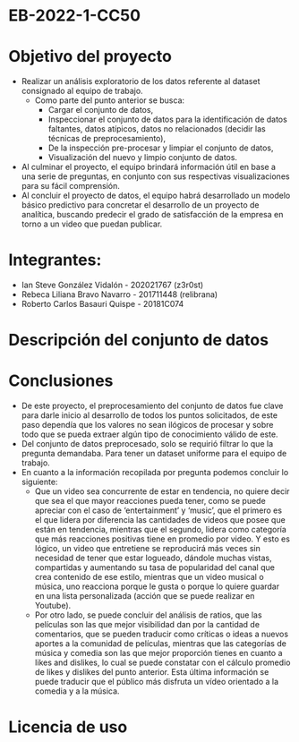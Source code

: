 # EB-2022-1-CC50
# Objetivo del proyecto
+ Realizar un análisis exploratorio de los datos referente al dataset consignado al equipo de trabajo.
   + Como parte del punto anterior se busca:
      + Cargar el conjunto de datos,
      + Inspeccionar el conjunto de datos para la identificación de datos faltantes, datos atípicos, datos no relacionados (decidir las técnicas de preprocesamiento),
      + De la inspección pre-procesar y limpiar el conjunto de datos,
      + Visualización del nuevo y limpio conjunto de datos.
+ Al culminar el proyecto, el equipo brindará información útil en base a una serie de preguntas, en conjunto con sus respectivas visualizaciones para su fácil comprensión.
+ Al concluir el proyecto de datos, el equipo habrá desarrollado un modelo básico predictivo para concretar el desarrollo de un proyecto de analítica, buscando predecir el grado de satisfacción de la empresa en torno a un video que puedan publicar.


# Integrantes: 
+ Ian Steve González Vidalón - 202021767 (z3r0st)
+ Rebeca Liliana Bravo Navarro - 201711448 (relibrana)
+ Roberto Carlos Basauri Quispe - 20181C074

# Descripción del conjunto de datos

# Conclusiones
+ De este proyecto, el preprocesamiento del conjunto de datos fue clave para darle inicio al desarrollo de todos los puntos solicitados, de este paso dependía que los valores no sean ilógicos de procesar y sobre todo que se pueda extraer algún tipo de conocimiento válido de este.
+ Del conjunto de datos preprocesado, solo se requirió filtrar lo que la pregunta demandaba. Para tener un dataset uniforme para el equipo de trabajo.
+ En cuanto a la información recopilada por pregunta podemos concluir lo siguiente:
   + Que un video sea concurrente de estar en tendencia, no quiere decir que sea el que mayor reacciones pueda tener, como se puede apreciar con el caso de ‘entertainment’ y ‘music’, que el primero es el que lidera por diferencia las cantidades de videos que posee que están en tendencia, mientras que el segundo, lidera como categoría que más reacciones positivas tiene en promedio por video. Y esto es lógico, un video que entretiene se reproducirá más veces sin necesidad de tener que estar logueado, dándole muchas vistas, compartidas y aumentando su tasa de popularidad del canal que crea contenido de ese estilo, mientras que un video musical o música, uno reacciona porque le gusta o porque lo quiere guardar en una lista personalizada (acción que se puede realizar en Youtube).
   + Por otro lado, se puede concluir del análisis de ratios, que las películas son las que mejor visibilidad dan por la cantidad de comentarios, que se pueden traducir como críticas o ideas a nuevos aportes a la comunidad de películas, mientras que las categorías de música y comedia son las que mejor proporción tienes en cuanto a likes and dislikes, lo cual se puede constatar con el cálculo promedio de likes y dislikes del punto anterior. Esta última información se puede traducir que el público más disfruta un vídeo orientado a la comedia y a la música.


# Licencia de uso

